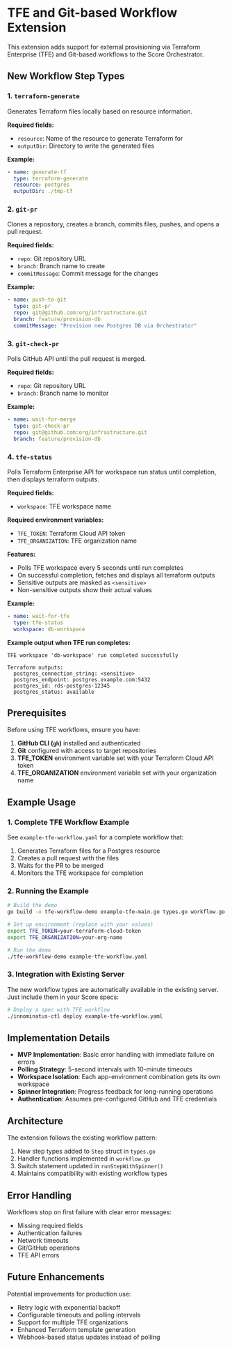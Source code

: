 # TFE and Git-based Workflow Extension

This extension adds support for external provisioning via Terraform Enterprise (TFE) and Git-based workflows to the Score Orchestrator.

## New Workflow Step Types

### 1. `terraform-generate`
Generates Terraform files locally based on resource information.

**Required fields:**
- `resource`: Name of the resource to generate Terraform for
- `outputDir`: Directory to write the generated files

**Example:**
```yaml
- name: generate-tf
  type: terraform-generate
  resource: postgres
  outputDir: ./tmp-tf
```

### 2. `git-pr`
Clones a repository, creates a branch, commits files, pushes, and opens a pull request.

**Required fields:**
- `repo`: Git repository URL
- `branch`: Branch name to create
- `commitMessage`: Commit message for the changes

**Example:**
```yaml
- name: push-to-git
  type: git-pr
  repo: git@github.com:org/infrastructure.git
  branch: feature/provision-db
  commitMessage: "Provision new Postgres DB via Orchestrator"
```

### 3. `git-check-pr`
Polls GitHub API until the pull request is merged.

**Required fields:**
- `repo`: Git repository URL
- `branch`: Branch name to monitor

**Example:**
```yaml
- name: wait-for-merge
  type: git-check-pr
  repo: git@github.com:org/infrastructure.git
  branch: feature/provision-db
```

### 4. `tfe-status`
Polls Terraform Enterprise API for workspace run status until completion, then displays terraform outputs.

**Required fields:**
- `workspace`: TFE workspace name

**Required environment variables:**
- `TFE_TOKEN`: Terraform Cloud API token
- `TFE_ORGANIZATION`: TFE organization name

**Features:**
- Polls TFE workspace every 5 seconds until run completes
- On successful completion, fetches and displays all terraform outputs
- Sensitive outputs are masked as `<sensitive>`
- Non-sensitive outputs show their actual values

**Example:**
```yaml
- name: wait-for-tfe
  type: tfe-status
  workspace: db-workspace
```

**Example output when TFE run completes:**
```
TFE workspace 'db-workspace' run completed successfully

Terraform outputs:
  postgres_connection_string: <sensitive>
  postgres_endpoint: postgres.example.com:5432
  postgres_id: rds-postgres-12345
  postgres_status: available
```

## Prerequisites

Before using TFE workflows, ensure you have:

1. **GitHub CLI (`gh`)** installed and authenticated
2. **Git** configured with access to target repositories
3. **TFE_TOKEN** environment variable set with your Terraform Cloud API token
4. **TFE_ORGANIZATION** environment variable set with your organization name

## Example Usage

### 1. Complete TFE Workflow Example

See `example-tfe-workflow.yaml` for a complete workflow that:
1. Generates Terraform files for a Postgres resource
2. Creates a pull request with the files
3. Waits for the PR to be merged
4. Monitors the TFE workspace for completion

### 2. Running the Example

```bash
# Build the demo
go build -o tfe-workflow-demo example-tfe-main.go types.go workflow.go

# Set up environment (replace with your values)
export TFE_TOKEN=your-terraform-cloud-token
export TFE_ORGANIZATION=your-org-name

# Run the demo
./tfe-workflow-demo example-tfe-workflow.yaml
```

### 3. Integration with Existing Server

The new workflow types are automatically available in the existing server. Just include them in your Score specs:

```bash
# Deploy a spec with TFE workflow
./innominatus-ctl deploy example-tfe-workflow.yaml
```

## Implementation Details

- **MVP Implementation**: Basic error handling with immediate failure on errors
- **Polling Strategy**: 5-second intervals with 10-minute timeouts
- **Workspace Isolation**: Each app-environment combination gets its own workspace
- **Spinner Integration**: Progress feedback for long-running operations
- **Authentication**: Assumes pre-configured GitHub and TFE credentials

## Architecture

The extension follows the existing workflow pattern:
1. New step types added to `Step` struct in `types.go`
2. Handler functions implemented in `workflow.go`
3. Switch statement updated in `runStepWithSpinner()`
4. Maintains compatibility with existing workflow types

## Error Handling

Workflows stop on first failure with clear error messages:
- Missing required fields
- Authentication failures
- Network timeouts
- Git/GitHub operations
- TFE API errors

## Future Enhancements

Potential improvements for production use:
- Retry logic with exponential backoff
- Configurable timeouts and polling intervals
- Support for multiple TFE organizations
- Enhanced Terraform template generation
- Webhook-based status updates instead of polling